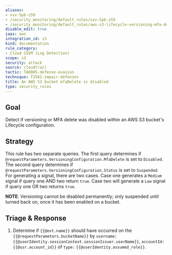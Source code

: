 ```yaml
---
aliases:
- vvv-5pb-z59
- /security_monitoring/default_rules/vvv-5pb-z59
- /security_monitoring/default_rules/aws-s3-lifecycle-versioning-mfa-delete-disabled
disable_edit: true
iaas: aws
integration_id: s3
kind: documentation
rule_category:
- Cloud SIEM (Log Detection)
scope: s3
security: attack
source: cloudtrail
tactic: TA0005-defense-evasion
technique: T1562-impair-defenses
title: An AWS S3 bucket mfaDelete is disabled
type: security_rules
---
```


## Goal
Detect if versioning or MFA delete was disabled within an AWS S3 bucket's Lifecycle configuration.

## Strategy
This rule has two separate queries. The first query determines if `@requestParameters.VersioningConfiguration.MfaDelete` is set to `Disabled`. The second query determines if `@requestParameters.VersioningConfiguration.Status` is set to `Suspended`. For generating a signal, there are two cases. Case one generates a `Medium` signal if query one AND two return `true`. Case two will generate a `Low` signal if query one OR two returns `true`.

**NOTE**: Versioning cannot be disabled permanently; only suspended until turned back on, once it has been enabled on a bucket.

## Triage & Response
1. Determine if `{{@evt.name}}` should have occurred on the `{{@requestParameters.bucketName}}` by `username:` `{{@userIdentity.sessionContext.sessionIssuer.userName}}`, `accountId:` `{{@usr.account_id}}` of `type:` `{{@userIdentity.assumed_role}}`.
